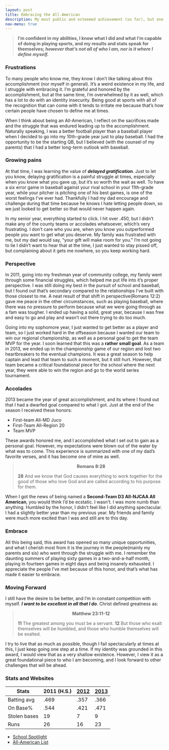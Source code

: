 ```yaml
---
layout: post
title: Embracing the All-American
description: My most public and esteemed achievement (so far), but one where I've struggled with embracing and appreciating. 
nav-menu: true
---
```


<!-- Blockquote -->
<blockquote class="align-center"><strong>I’m confident in my abilities, I know what I did and what I’m capable of doing in playing sports, and my results and stats speak for themselves; <i>however that’s not all of who I am, nor is it where I define myself.</i> </strong></blockquote>

<!-- Content -->
### Frustrations
To many people who know me, they know I don’t like talking about this accomplishment (nor myself in general). It’s a weird existence in my life, and I struggle with embracing it. I’m grateful and honored by the accomplishment, but at the same time, I’m overwhelmed by it as well, which has a lot to do with an identity insecurity. Being good at sports with all of the recognition that can come with it tends to irritate me because that’s how certain people have chosen to define me at times. 

When I think about being an All-American, I reflect on the sacrifices made and the struggle that was endured leading up to the accomplishment. Naturally speaking, I was a better football player than a baseball player when I decided to go into my 10th-grade year just to play baseball. I had the opportunity to be the starting QB, but I believed (with the counsel of my parents) that I had a better long-term outlook with baseball.

### Growing pains

At that time, I was learning the value of ***delayed gratification***. Just to let you know, delaying gratification is a painful struggle at times, especially when you know what you gave up, but it’s so worth the wait as well. To have a six error game in baseball against your rival school in your 11th-grade year, while your pitcher is pitching one of his best games, is one of the worst feelings I’ve ever had. Thankfully I had my dad encourage and challenge during that time because he knows I hate letting people down, so we just looked to get better so that would never happen again.

In my senior year, everything started to click. I hit over .450, but I didn’t make any of the county teams or accolades whatsoever, which’s very frustrating. I don’t care who you are, when you know you outperformed people you want to get what you deserve. My family was frustrated with me, but my dad would say, “your gift will make room for you.” I’m not going to lie I didn’t want to hear that at the time, I just wanted to stay pissed off, but complaining about it gets me nowhere, so you keep working hard.

### Perspective
In 2011, going into my freshman year of community college, my family went through some financial struggles, which helped me put life into it’s proper perspective. I was still doing my best in the pursuit of school and baseball, but I found out that’s secondary compared to the relationships I’ve built with those closest to me. A neat result of that shift in perspective(Romans 12:2) gave me peace in the other circumstances, such as playing baseball, where there was no pressure to perform because what we were going through as a fam was tougher. I ended up having a solid, great year, because I was free and easy to go and play and wasn’t out there trying to do too much.

Going into my sophomore year, I just wanted to get better as a player and team, so I just worked hard in the offseason because I wanted our team to win our regional championship, as well as a personal goal to get the team MVP for the year. I soon learned that this was a **rather small goal**. As a team in 2013, we ended up in the championship game of our region and lost two heartbreakers to the eventual champions. It was a great season to help captain and lead that team to such a moment, but it still hurt. However, that team became a critical foundational piece for the school where the next year, they were able to win the region and go to the world series tournament. 

### Accolades

2013 became the year of great accomplishment, and its where I found out that I had a dwarfed goal compared to what I got. Just at the end of the season I received these honors:

* First-team All-MD Juco 
* First-Team All-Region 20
* Team MVP

These awards honored me, and I accomplished what I set out to gain as a personal goal. However, my expectations were blown out of the water by what was to come. This experience is summarized with one of my dad’s favorite verses, and it has become one of mine as well. 

> <center><strong>Romans 8:28</strong></center>
>
> **28** And we know that God causes everything to work together for the good of those who love God and are called according to his purpose for them.

When I got the news of being named a **Second-Team D3 All-NJCAA All American**, you would think I’d be ecstatic. I wasn’t. I was more numb than anything. Humbled by the honor, I didn’t feel like I did anything spectacular. I had a slightly better year than my previous year. My friends and family were much more excited than I was and still are to this day.

### Embrace

All this being said, this award has opened so many unique opportunities, and what I cherish most from it is the journey in the people(mainly my parents and sis) who went through the struggle with me. I remember the daunting summers of playing sixty games in a two-and-a-half month, playing in fourteen games in eight days and being insanely exhausted. I appreciate the people I’ve met because of this honor, and that’s what has made it easier to embrace.  

### Moving Forward

I still have the desire to be better, and I’m in constant competition with myself. ***I want to be excellent in all that I do***. Christ defined greatness as:

> <center><strong>Matthew 23:11-12</strong></center>
>
> **11** The greatest among you must be a servant. **12** But those who exalt themselves will be humbled, and those who humble themselves will be exalted.

I try to live that as much as possible, though I fail spectacularly at times at this, I just keep going one step at a time. If my identity was grounded in this award, I would view that as a very shallow existence. However, I view it as a great foundational piece to who I am becoming, and I look forward to other challenges that will be ahead.

### Stats and Websites

| Stats        | 2011 (H.S.) | [2012](https://www.njcaa.org/sports/bsb/2011-12/div3/teams/PrinceGeorgesCommunityCollege/players/AlonzoOuzts.html) | [2013](https://www.pgccowls.com/sports/bsb/2012-13/players/alonzoouztsueuq?view=career&pos=h) |
| ------------ | ----------- | ------------------------------------------------------------------------------------------------------------------ | --------------------------------------------------------------------------------------------- |
| Batting avg  | .469        | .357                                                                                                               | .366                                                                                          |
| On Base%     | .544        | .421                                                                                                               | .471                                                                                          |
| Stolen bases | 19          | 7                                                                                                                  | 9                                                                                             |
| Runs         | 26          | 16                                                                                                                 | 23                                                                                            |

- [School Spotlight](https://www.pgccowls.com/spotlight/Alonzo_Ouzts)
- [All-American List](https://www.abca.org/ABCA/Awards/All-Americans/NJCAA_Division_III/2013.aspx)
